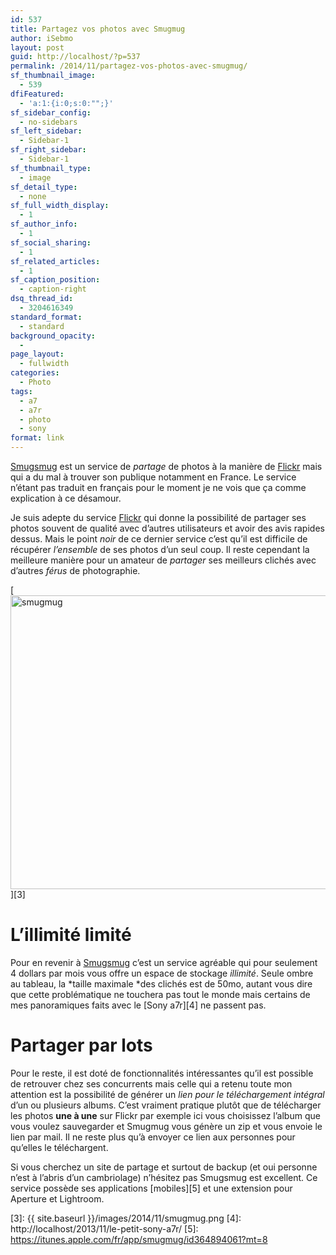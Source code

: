 ```yaml
---
id: 537
title: Partagez vos photos avec Smugmug
author: iSebmo
layout: post
guid: http://localhost/?p=537
permalink: /2014/11/partagez-vos-photos-avec-smugmug/
sf_thumbnail_image:
  - 539
dfiFeatured:
  - 'a:1:{i:0;s:0:"";}'
sf_sidebar_config:
  - no-sidebars
sf_left_sidebar:
  - Sidebar-1
sf_right_sidebar:
  - Sidebar-1
sf_thumbnail_type:
  - image
sf_detail_type:
  - none
sf_full_width_display:
  - 1
sf_author_info:
  - 1
sf_social_sharing:
  - 1
sf_related_articles:
  - 1
sf_caption_position:
  - caption-right
dsq_thread_id:
  - 3204616349
standard_format:
  - standard
background_opacity:
  - 
page_layout:
  - fullwidth
categories:
  - Photo
tags:
  - a7
  - a7r
  - photo
  - sony
format: link
---
```

[Smugsmug][1] est un service de *partage* de photos à la manière de [Flickr][2] mais qui a du mal à trouver son publique notamment en France. Le service n’étant pas traduit en français pour le moment je ne vois que ça comme explication à ce désamour.

Je suis adepte du service [Flickr][2] qui donne la possibilité de partager ses photos souvent de qualité avec d’autres utilisateurs et avoir des avis rapides dessus. Mais le point *noir* de ce dernier service c’est qu’il est difficile de récupérer *l’ensemble* de ses photos d’un seul coup. Il reste cependant la meilleure manière pour un amateur de *partager* ses meilleurs clichés avec d’autres *férus* de photographie.

[<img class="aligncenter size-large wp-image-540" src="{{ site.baseurl }}/images/2014/11/smugmug-1024x512.png" alt="smugmug" width="940" height="470" />][3]

# L’illimité limité

Pour en revenir à [Smugsmug][1] c’est un service agréable qui pour seulement 4 dollars par mois vous offre un espace de stockage *illimité*. Seule ombre au tableau, la *taille maximale *des clichés est de 50mo, autant vous dire que cette problématique ne touchera pas tout le monde mais certains de mes panoramiques faits avec le [Sony a7r][4] ne passent pas.

# Partager par lots

Pour le reste, il est doté de fonctionnalités intéressantes qu’il est possible de retrouver chez ses concurrents mais celle qui a retenu toute mon attention est la possibilité de générer un *lien pour le téléchargement intégral* d’un ou plusieurs albums. C’est vraiment pratique plutôt que de télécharger les photos **une à une** sur Flickr par exemple ici vous choisissez l’album que vous voulez sauvegarder et Smugmug vous génère un zip et vous envoie le lien par mail. Il ne reste plus qu’à envoyer ce lien aux personnes pour qu’elles le téléchargent.

Si vous cherchez un site de partage et surtout de backup (et oui personne n’est à l’abris d’un cambriolage) n’hésitez pas Smugsmug est excellent. Ce service possède ses applications [mobiles][5] et une extension pour Aperture et Lightroom.

 [1]: http://smugmug.com
 [2]: https://www.flickr.com/photos/isebmo/
 [3]: {{ site.baseurl }}/images/2014/11/smugmug.png
 [4]: http://localhost/2013/11/le-petit-sony-a7r/
 [5]: https://itunes.apple.com/fr/app/smugmug/id364894061?mt=8